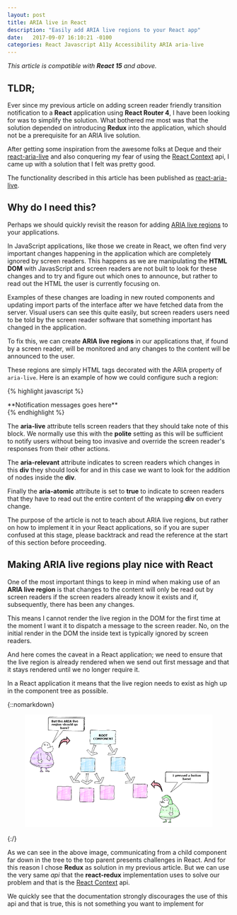 ```yaml
---
layout: post
title: ARIA live in React
description: "Easily add ARIA live regions to your React app"
date:   2017-09-07 16:10:21 -0100
categories: React Javascript A11y Accessibility ARIA aria-live
---
```


*This article is compatible with **React 15** and above.*

## TLDR;

Ever since my previous article on adding screen reader friendly transition notification to a **React** application using **React Router 4**,
I have been looking for was to simplify the solution. What bothered me most was that the solution depended on introducing **Redux** into
the application, which should not be a prerequisite for an ARIA live solution.

After getting some inspiration from the awesome folks at Deque and their <a href="https://github.com/dequelabs/ngA11y" target="_blank">react-aria-live</a> and
also conquering my fear of using the <a href="https://facebook.github.io/react/docs/context.html" target="_blank">React Context</a> api, I came
up with a solution that I felt was pretty good.

The functionality described in this article has been published as  <a href="https://www.npmjs.com/package/react-aria-live" target="_blank">react-aria-live</a>.

## Why do I need this?

Perhaps we should quickly revisit the reason for adding <a href="https://www.w3.org/TR/wai-aria/states_and_properties#attrs_liveregions" target="_blank">ARIA live regions</a>
to your applications.

In JavaScript applications, like those we create in React, we often find very important changes happening in the application which are completely ignored by
screen readers. This happens as we are manipulating the **HTML DOM** with JavasScript and screen readers are not built to look for these changes and to try
and figure out which ones to announce, but rather to read out the HTML the user is currently focusing on.

Examples of these changes are loading in new routed components and updating import parts of the interface after we have fetched data from the server. Visual users
can see this quite easily, but screen readers users need to be told by the screen reader software that something important has changed in the application.

To fix this, we can create **ARIA live regions** in our applications that, if found by a screen reader, will be monitored and any changes to the content
will be announced to the user.

These regions are simply HTML tags decorated with the ARIA property of `aria-live`. Here is an example of how we could configure such a region:

{% highlight javascript %}
<div aria-live="polite"
     aria-atomic="true"
     aria-relevant="additions">
        **Notification messages goes here**
</div>
{% endhighlight %}

The **aria-live** attribute tells screen readers that they should take note of this block. We normally use this with the **polite** setting as this
will be sufficient to notify users without being too invasive and override the screen reader's responses from their other actions.

The **aria-relevant** attribute
indicates to screen readers which changes in this **div** they should look for and in this case we want to look for the addition of nodes inside the **div**.

Finally the **aria-atomic** attribute is set to **true** to indicate to screen readers that they have to read out the
entire content of the wrapping **div** on every change.

The purpose of the article is not to teach about ARIA live regions, but rather on how to implement it in your React applications, so if you are
super confused at this stage, please backtrack and read the reference at the start of this section before proceeding.

## Making ARIA live regions play nice with React

One of the most important things to keep in mind when making use of an **ARIA live region** is that changes to the content will only be read out by
screen readers if the screen readers already know it exists and if, subsequently, there has been any changes.

This means I cannot render the live region in the DOM for the first time at the moment I want it to dispatch a message to the screen reader. No,
on the initial render in the DOM the inside text is typically ignored by screen readers.

And here comes the caveat in a React application; we need to ensure that the live region is already rendered when we send out first message and that it stays rendered
until we no longer require it.

In a React application it means that the live region needs to exist as high up in the component tree as possible.

{::nomarkdown}
<figure>
    <img src="/css/images/2017-09-07-aria-live-regions-in-react/componenttreeposition.png" alt="Showing a graphical representation of the React component tree from root to children with a lady indicating she pressed a button in the lost child and a man expressing surprise that the ARIA live region should go close to the root.">
</figure>
{:/}

As we can see in the above image, communicating from a child component far down in the tree to the top parent presents challenges in React. And for this reason I chose
**Redux** as solution in my previous article. But we can use the very same *api*  that the **react-redux** implementation uses to solve our problem and that
is the <a href="https://facebook.github.io/react/docs/context.html" target="_blank">React Context</a> api.

We quickly see that the documentation strongly discourages the use of this api and that is true, this is not something you want to implement for